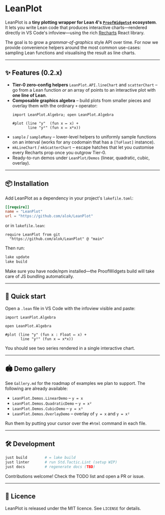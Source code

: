 # LeanPlot

LeanPlot is a **tiny plotting wrapper for Lean 4's [`ProofWidgets4`](https://github.com/leanprover-community/ProofWidgets4) ecosystem**.  It lets you write Lean code that produces interactive charts—rendered directly in VS Code's infoview—using the rich [Recharts](https://recharts.org) React library.

The goal is to grow a _grammar-of-graphics_ style API over time.  For now we provide convenience helpers around the most common use-cases: sampling Lean functions and visualising the result as line charts.

---

## ✨ Features (0.2.x)

* **Tier-0 zero-config helpers** `LeanPlot.API.lineChart` and `scatterChart` – go from a Lean function *or* an array of points to an interactive plot with **one line of Lean**.
* **Composable graphics algebra** – build plots from smaller pieces and overlay them with the ordinary `+` operator:
  ```lean
  import LeanPlot.Algebra; open LeanPlot.Algebra

  #plot (line "y"  (fun x ↦ x) +
         line "y²" (fun x ↦ x*x))
  ```
* `sample` / `sampleMany` – lower-level helpers to uniformly sample functions on an interval (works for any codomain that has a `[ToFloat]` instance).
* `mkLineChart` / `mkScatterChart` – escape hatches that let you customise every Recharts prop once you outgrow Tier-0.
* Ready-to-run demos under `LeanPlot/Demos` (linear, quadratic, cubic, overlay).

---

## 📦 Installation

Add LeanPlot as a dependency in your project's `lakefile.toml`:

```toml
[[require]]
name = "LeanPlot"
url = "https://github.com/alok/LeanPlot"
```

or in `lakefile.lean`:

```lean
require LeanPlot from git
  "https://github.com/alok/LeanPlot" @ "main"
```

Then run:

```bash
lake update
lake build
```

Make sure you have node/npm installed—the ProofWidgets build will take care of JS bundling automatically.

---

## 🚀 Quick start

Open a `.lean` file in VS Code with the infoview visible and paste:

```lean
import LeanPlot.Algebra

open LeanPlot.Algebra

#plot (line "y" (fun x : Float ↦ x) +
       line "y²" (fun x ↦ x*x))
```

You should see two series rendered in a single interactive chart.

---

## 🏟 Demo gallery

See `Gallery.md` for the roadmap of examples we plan to support.  The following are already available:

* `LeanPlot.Demos.LinearDemo`   – `y = x`
* `LeanPlot.Demos.QuadraticDemo` – `y = x²`
* `LeanPlot.Demos.CubicDemo`    – `y = x³`
* `LeanPlot.Demos.OverlayDemo`  – overlay of `y = x` and `y = x²`

Run them by putting your cursor over the `#html` command in each file.

---

## 🛠 Development

```bash
just build        # = lake build
just linter       # run Std.Tactic.Lint (setup WIP)
just docs         # regenerate docs (TBD)
```

Contributions welcome!  Check the TODO list and open a PR or issue.

---

## 📄 Licence

LeanPlot is released under the MIT licence.  See `LICENSE` for details.
